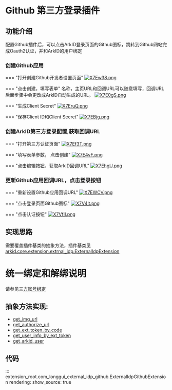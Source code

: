 # Github 第三方登录插件

## 功能介绍
配置Github插件后，可以点击ArkID登录页面的Github图标，跳转到Github网站完成Oauth2认证，并和ArkID的用户绑定

### 创建Github应用

=== "打开创建Github开发者设置页面"
    [![X7Ew38.png](https://s1.ax1x.com/2022/06/16/X7Ew38.png)](https://imgtu.com/i/X7Ew38)

=== "点击创建，填写表单"
    名称，主页URL和回调URL可以随意填写，回调URL后面步骤中会更改成ArkID自动生成的URL。
    [![X7E0gS.png](https://s1.ax1x.com/2022/06/16/X7E0gS.png)](https://imgtu.com/i/X7E0gS)

=== "生成Client Secret"
    [![X7EruQ.png](https://s1.ax1x.com/2022/06/16/X7EruQ.png)](https://imgtu.com/i/X7EruQ)

=== "保存Client ID和Client Secret"
    [![X7EBjg.png](https://s1.ax1x.com/2022/06/16/X7EBjg.png)](https://imgtu.com/i/X7EBjg)

### 创建ArkID第三方登录配置,获取回调URL

=== "打开第三方认证页面"
    [![X7Ef3T.png](https://s1.ax1x.com/2022/06/16/X7Ef3T.png)](https://imgtu.com/i/X7Ef3T)

=== "填写表单参数， 点击创建"
    [![X7E4vF.png](https://s1.ax1x.com/2022/06/16/X7E4vF.png)](https://imgtu.com/i/X7E4vF)

=== "点击编辑按钮，获取ArkID回调URL"
    [![X7EhgU.png](https://s1.ax1x.com/2022/06/16/X7EhgU.png)](https://imgtu.com/i/X7EhgU)

### 更新Github应用回调URL，点击登录按钮

=== "重新设置Github应用回调URL"
    [![X7EWCV.png](https://s1.ax1x.com/2022/06/16/X7EWCV.png)](https://imgtu.com/i/X7EWCV)


=== "点击登录页面Github图标"
    [![X7V4it.png](https://s1.ax1x.com/2022/06/16/X7V4it.png)](https://imgtu.com/i/X7V4it)

=== "点击认证按钮"
    [![X7VfII.png](https://s1.ax1x.com/2022/06/16/X7VfII.png)](https://imgtu.com/i/X7VfII)
    
## 实现思路
需要覆盖插件基类的抽象方法，插件基类见[arkid.core.extension.extrnal_idp.ExternalIdpExtension](/%20%20开发者指南/%20插件分类/第三方登录/)

# 统一绑定和解绑说明
请参见[三方账号绑定](/%20%20%20用户指南/用户手册/%20普通用户/认证管理/三方账号绑定/)
## 抽象方法实现:
* [get_img_url](#extension_root.com_longgui_external_idp_github.ExternalIdpGithubExtension.get_img_url)
* [get_authorize_url](#extension_root.com_longgui_external_idp_github.ExternalIdpGithubExtension.get_authorize_url)
* [get_ext_token_by_code](#extension_root.com_longgui_external_idp_github.ExternalIdpGithubExtension.get_ext_token_by_code)
* [get_user_info_by_ext_token](#extension_root.com_longgui_external_idp_github.ExternalIdpGithubExtension.get_user_info_by_ext_token)
* [get_arkid_user](#extension_root.com_longgui_external_idp_github.ExternalIdpGithubExtension.get_arkid_user)


## 代码

::: extension_root.com_longgui_external_idp_github.ExternalIdpGithubExtension
    rendering:
        show_source: true